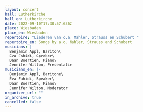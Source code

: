 ```yaml
---
layout: concert
hall: Lutherkirche
hall_en: Lutherkirche
date: 2022-09-10T17:30:57.636Z
place: Wiesbaden
place_en: Wiesbaden
repertoire: "Liederen van o.a. Mahler, Strauss en Schubert "
repertoire_en: Songs by a.o. Mahler, Strauss and Schubert
musicians: |-
  Benjamin Appl, Bariton\
  Éva Fahidi, Spreker\
  Daan Boertien, Piano\
  Jennifer Wilton, Presentatie
musicians_en: |-
  Benjamin Appl, Baritone\
  Éva Fahidi, Speaker\
  Daan Boertien, Piano\
  Jennifer Wilton, Moderator
organizer_url: ""
in_archive: true
cancelled: false
---
```

